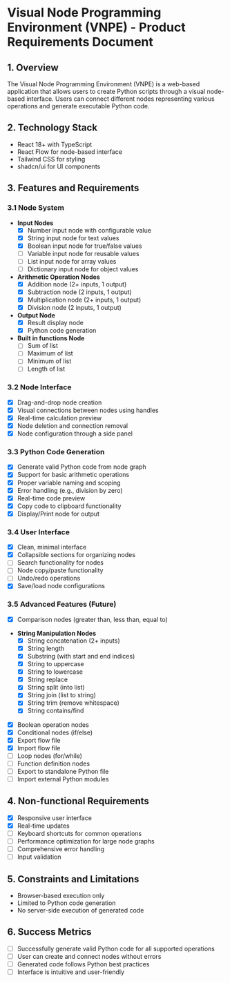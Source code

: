 # Visual Node Programming Environment (VNPE) - Product Requirements Document

## 1. Overview
The Visual Node Programming Environment (VNPE) is a web-based application that allows users to create Python scripts through a visual node-based interface. Users can connect different nodes representing various operations and generate executable Python code.

## 2. Technology Stack
- React 18+ with TypeScript
- React Flow for node-based interface
- Tailwind CSS for styling
- shadcn/ui for UI components

## 3. Features and Requirements

### 3.1 Node System
- **Input Nodes**
  - [x] Number input node with configurable value
  - [x] String input node for text values
  - [x] Boolean input node for true/false values
  - [ ] Variable input node for reusable values
  - [ ] List input node for array values
  - [ ] Dictionary input node for object values

- **Arithmetic Operation Nodes**
  - [x] Addition node (2+ inputs, 1 output)
  - [x] Subtraction node (2 inputs, 1 output)
  - [x] Multiplication node (2+ inputs, 1 output)
  - [x] Division node (2 inputs, 1 output)

- **Output Node**
  - [x] Result display node
  - [x] Python code generation

- **Built in functions Node**
  - [ ] Sum of list
  - [ ] Maximum of list
  - [ ] Minimum of list
  - [ ] Length of list

### 3.2 Node Interface
- [x] Drag-and-drop node creation
- [x] Visual connections between nodes using handles
- [x] Real-time calculation preview
- [x] Node deletion and connection removal
- [x] Node configuration through a side panel

### 3.3 Python Code Generation
- [x] Generate valid Python code from node graph
- [x] Support for basic arithmetic operations
- [x] Proper variable naming and scoping
- [x] Error handling (e.g., division by zero)
- [x] Real-time code preview
- [x] Copy code to clipboard functionality
- [x] Display/Print node for output

### 3.4 User Interface
- [x] Clean, minimal interface
- [x] Collapsible sections for organizing nodes
- [ ] Search functionality for nodes
- [ ] Node copy/paste functionality
- [ ] Undo/redo operations
- [x] Save/load node configurations

### 3.5 Advanced Features (Future)
- [x] Comparison nodes (greater than, less than, equal to)
- **String Manipulation Nodes**
  - [x] String concatenation (2+ inputs)
  - [x] String length
  - [x] Substring (with start and end indices)
  - [x] String to uppercase
  - [x] String to lowercase
  - [x] String replace
  - [x] String split (into list)
  - [x] String join (list to string)
  - [x] String trim (remove whitespace)
  - [x] String contains/find
- [x] Boolean operation nodes
- [x] Conditional nodes (if/else)
- [x] Export flow file
- [x] Import flow file 
- [ ] Loop nodes (for/while)
- [ ] Function definition nodes
- [ ] Export to standalone Python file
- [ ] Import external Python modules

## 4. Non-functional Requirements
- [x] Responsive user interface
- [x] Real-time updates
- [ ] Keyboard shortcuts for common operations
- [ ] Performance optimization for large node graphs
- [ ] Comprehensive error handling
- [ ] Input validation

## 5. Constraints and Limitations
- Browser-based execution only
- Limited to Python code generation
- No server-side execution of generated code

## 6. Success Metrics
- [ ] Successfully generate valid Python code for all supported operations
- [ ] User can create and connect nodes without errors
- [ ] Generated code follows Python best practices
- [ ] Interface is intuitive and user-friendly
